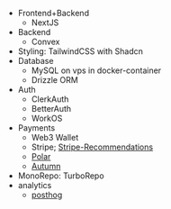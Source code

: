 - Frontend+Backend
	- NextJS
- Backend
	- Convex
- Styling: TailwindCSS with Shadcn
- Database
	- MySQL on vps in docker-container
	- Drizzle ORM
- Auth
	- ClerkAuth
	- BetterAuth
	- WorkOS
- Payments
	- Web3 Wallet
	- Stripe; [Stripe-Recommendations](https://github.com/t3dotgg/stripe-recommendations)
	- [Polar](https://polar.sh/)
	- [Autumn](https://useautumn.com/)
- MonoRepo: TurboRepo
- analytics
	- [posthog](https://posthog.com/)

